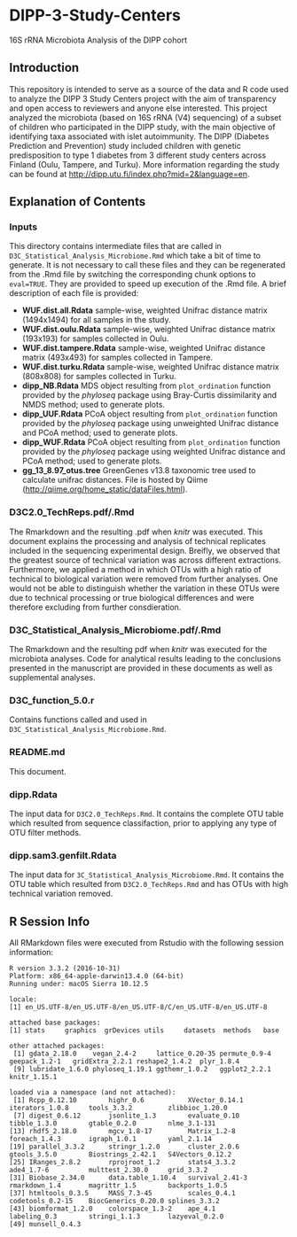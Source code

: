 # DIPP-3-Study-Centers
16S rRNA Microbiota Analysis of the DIPP cohort

## Introduction

This repository is intended to serve as a source of the data and R code used to analyze the DIPP 3 Study Centers project with the aim of transparency and open access to reviewers and anyone else interested. This project analyzed the microbiota (based on 16S rRNA (V4) sequencing) of a subset of children who participated in the DIPP study, with the main objective of identifying taxa associated with islet autoimmunity. The DIPP (Diabetes Prediction and Prevention) study included children with genetic predisposition to type 1 diabetes from 3 different study centers across Finland (Oulu, Tampere, and Turku). More information regarding the study can be found at http://dipp.utu.fi/index.php?mid=2&language=en. 

## Explanation of Contents

### Inputs

This directory contains intermediate files that are called in ```D3C_Statistical_Analysis_Microbiome.Rmd``` which take a bit of time to generate. It is not necessary to call these files and they can be regenerated from the .Rmd file by switching the corresponding chunk options to ```eval=TRUE```. They are provided to speed up execution of the .Rmd file. A brief description of each file is provided:

- **WUF.dist.all.Rdata** sample-wise, weighted Unifrac distance matrix (1494x1494) for all samples in the study.
- **WUF.dist.oulu.Rdata** sample-wise, weighted Unifrac distance matrix (193x193) for samples collected in Oulu.
- **WUF.dist.tampere.Rdata** sample-wise, weighted Unifrac distance matrix (493x493) for samples collected in Tampere.
- **WUF.dist.turku.Rdata** sample-wise, weighted Unifrac distance matrix (808x808) for samples collected in Turku.
- **dipp_NB.Rdata** MDS object resulting from ```plot_ordination``` function provided by the *phyloseq* package using Bray-Curtis dissimilarity and NMDS method; used to generate plots.
- **dipp_UUF.Rdata** PCoA object resulting from ```plot_ordination``` function provided by the *phyloseq* package using unweighted Unifrac distance and PCoA method; used to generate plots.
- **dipp_WUF.Rdata** PCoA object resulting from ```plot_ordination``` function provided by the *phyloseq* package using weighted Unifrac distance and PCoA method; used to generate plots.
- **gg_13_8.97_otus.tree** GreenGenes v13.8 taxonomic tree used to calculate unifrac distances. File is hosted by Qiime (http://qiime.org/home_static/dataFiles.html).

### D3C2.0_TechReps.pdf/.Rmd

The Rmarkdown and the resulting .pdf when *knitr* was executed. This document explains the processing and analysis of technical replicates included in the sequencing experimental design. Breifly, we observed that the greatest source of technical variation was across different extractions. Furthermore, we applied a method in which OTUs with a high ratio of technical to biological variation were removed from further analyses. One would not be able to distinguish whether the variation in these OTUs were due to technical processing or true biological differences and were therefore excluding from further consdieration.

### D3C_Statistical_Analysis_Microbiome.pdf/.Rmd

The Rmarkdown and the resulting pdf when *knitr* was executed for the microbiota analyses. Code for analytical results leading to the conclusions presented in the manuscript are provided in these documents as well as supplemental analyses. 

### D3C_function_5.0.r

Contains functions called and used in ```D3C_Statistical_Analysis_Microbiome.Rmd```.

### README.md

This document.

### dipp.Rdata

The input data for ```D3C2.0_TechReps.Rmd```. It contains the complete OTU table which resulted from sequence classifaction, prior to applying any type of OTU filter methods.

### dipp.sam3.genfilt.Rdata

The input data for ```3C_Statistical_Analysis_Microbiome.Rmd```. It contains the OTU table which resulted from ```D3C2.0_TechReps.Rmd``` and has OTUs with high technical variation removed.

## R Session Info

All RMarkdown files were executed from Rstudio with the following session information:

```
R version 3.3.2 (2016-10-31)
Platform: x86_64-apple-darwin13.4.0 (64-bit)
Running under: macOS Sierra 10.12.5

locale:
[1] en_US.UTF-8/en_US.UTF-8/en_US.UTF-8/C/en_US.UTF-8/en_US.UTF-8

attached base packages:
[1] stats     graphics  grDevices utils     datasets  methods   base     

other attached packages:
 [1] gdata_2.18.0    vegan_2.4-2     lattice_0.20-35 permute_0.9-4   geepack_1.2-1   gridExtra_2.2.1 reshape2_1.4.2  plyr_1.8.4     
 [9] lubridate_1.6.0 phyloseq_1.19.1 ggthemr_1.0.2   ggplot2_2.2.1   knitr_1.15.1   

loaded via a namespace (and not attached):
 [1] Rcpp_0.12.10        highr_0.6           XVector_0.14.1      iterators_1.0.8     tools_3.3.2         zlibbioc_1.20.0    
 [7] digest_0.6.12       jsonlite_1.3        evaluate_0.10       tibble_1.3.0        gtable_0.2.0        nlme_3.1-131       
[13] rhdf5_2.18.0        mgcv_1.8-17         Matrix_1.2-8        foreach_1.4.3       igraph_1.0.1        yaml_2.1.14        
[19] parallel_3.3.2      stringr_1.2.0       cluster_2.0.6       gtools_3.5.0        Biostrings_2.42.1   S4Vectors_0.12.2   
[25] IRanges_2.8.2       rprojroot_1.2       stats4_3.3.2        ade4_1.7-6          multtest_2.30.0     grid_3.3.2         
[31] Biobase_2.34.0      data.table_1.10.4   survival_2.41-3     rmarkdown_1.4       magrittr_1.5        backports_1.0.5    
[37] htmltools_0.3.5     MASS_7.3-45         scales_0.4.1        codetools_0.2-15    BiocGenerics_0.20.0 splines_3.3.2      
[43] biomformat_1.2.0    colorspace_1.3-2    ape_4.1             labeling_0.3        stringi_1.1.3       lazyeval_0.2.0     
[49] munsell_0.4.3      
```
